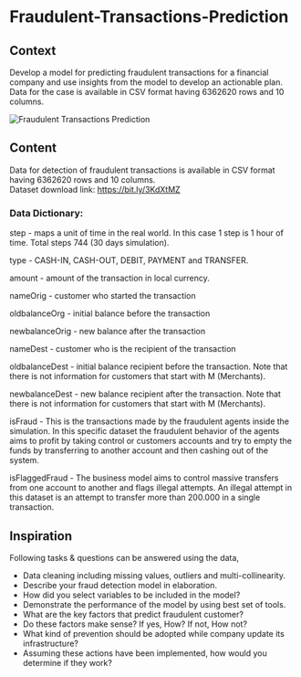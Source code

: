 # Fraudulent-Transactions-Prediction

## Context

<p>Develop a model for predicting fraudulent transactions for a financial company and use insights from the model to develop an actionable plan. Data for the case is available in CSV format having 6362620 rows and 10 columns.</p>

![Fraudulent Transactions Prediction](https://camo.githubusercontent.com/d05dcd92fd552ce96585b1063a306d89f67d52c91b67b6ac3c8891767c86605c/68747470733a2f2f7777772e66696e616e63652d6d6f6e74686c792e636f6d2f46696e616e63652d4d6f6e74686c792f77702d636f6e74656e742f75706c6f6164732f323031382f30372f46726175642d45706964656d69632d436f7374732d254332254133332e322d5472696c6c696f6e2d476c6f62616c6c792e6a7067)

## Content

Data for detection of fraudulent transactions is available in CSV format having 6362620 rows and 10 columns.<br />
Dataset download link: https://bit.ly/3KdXtMZ

### Data Dictionary:

step - maps a unit of time in the real world. In this case 1 step is 1 hour of time. Total steps 744 (30 days simulation).

type - CASH-IN, CASH-OUT, DEBIT, PAYMENT and TRANSFER.

amount - amount of the transaction in local currency.

nameOrig - customer who started the transaction

oldbalanceOrg - initial balance before the transaction

newbalanceOrig - new balance after the transaction

nameDest - customer who is the recipient of the transaction

oldbalanceDest - initial balance recipient before the transaction. Note that there is not information for customers that start with M (Merchants).

newbalanceDest - new balance recipient after the transaction. Note that there is not information for customers that start with M (Merchants).

isFraud - This is the transactions made by the fraudulent agents inside the simulation. In this specific dataset the fraudulent behavior of the agents aims to profit by taking control or customers accounts and try to empty the funds by transferring to another account and then cashing out of the system.

isFlaggedFraud - The business model aims to control massive transfers from one account to another and flags illegal attempts. An illegal attempt in this dataset is an attempt to transfer more than 200.000 in a single transaction.

## Inspiration

Following tasks & questions can be answered using the data,

<ul>
    <li>Data cleaning including missing values, outliers and multi-collinearity.</li>
    <li>Describe your fraud detection model in elaboration.</li>
    <li>How did you select variables to be included in the model?</li>
    <li>Demonstrate the performance of the model by using best set of tools.</li>
    <li>What are the key factors that predict fraudulent customer?</li>
    <li>Do these factors make sense? If yes, How? If not, How not?</li>
    <li>What kind of prevention should be adopted while company update its infrastructure?</li>
    <li>Assuming these actions have been implemented, how would you determine if they work?</li>
</ul>


